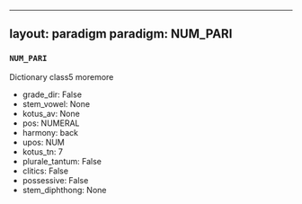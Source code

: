 
---
layout: paradigm
paradigm: NUM_PARI
---
### ` NUM_PARI `

Dictionary class5 moremore
* grade_dir: False
* stem_vowel: None
* kotus_av: None
* pos: NUMERAL
* harmony: back
* upos: NUM
* kotus_tn: 7
* plurale_tantum: False
* clitics: False
* possessive: False
* stem_diphthong: None
